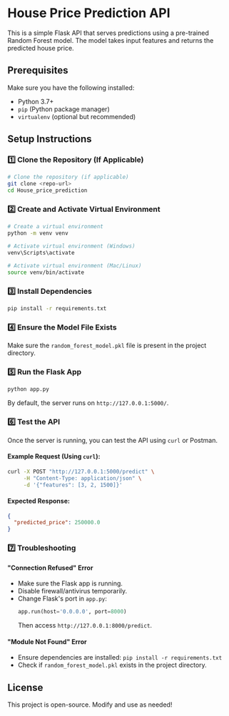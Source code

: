 # House Price Prediction API

This is a simple Flask API that serves predictions using a pre-trained Random Forest model. The model takes input features and returns the predicted house price.

## Prerequisites

Make sure you have the following installed:
- Python 3.7+
- `pip` (Python package manager)
- `virtualenv` (optional but recommended)

## Setup Instructions

### 1️⃣ Clone the Repository (If Applicable)
```bash
# Clone the repository (if applicable)
git clone <repo-url>
cd House_price_prediction
```

### 2️⃣ Create and Activate Virtual Environment
```bash
# Create a virtual environment
python -m venv venv

# Activate virtual environment (Windows)
venv\Scripts\activate

# Activate virtual environment (Mac/Linux)
source venv/bin/activate
```

### 3️⃣ Install Dependencies
```bash
pip install -r requirements.txt
```

### 4️⃣ Ensure the Model File Exists
Make sure the `random_forest_model.pkl` file is present in the project directory.

### 5️⃣ Run the Flask App
```bash
python app.py
```
By default, the server runs on `http://127.0.0.1:5000/`.

### 6️⃣ Test the API
Once the server is running, you can test the API using `curl` or Postman.

#### Example Request (Using `curl`):
```bash
curl -X POST "http://127.0.0.1:5000/predict" \
     -H "Content-Type: application/json" \
     -d '{"features": [3, 2, 1500]}'
```

#### Expected Response:
```json
{
  "predicted_price": 250000.0
}
```

### 7️⃣ Troubleshooting
#### "Connection Refused" Error
- Make sure the Flask app is running.
- Disable firewall/antivirus temporarily.
- Change Flask's port in `app.py`:
  ```python
  app.run(host='0.0.0.0', port=8000)
  ```
  Then access `http://127.0.0.1:8000/predict`.

#### "Module Not Found" Error
- Ensure dependencies are installed: `pip install -r requirements.txt`
- Check if `random_forest_model.pkl` exists in the project directory.

## License
This project is open-source. Modify and use as needed!

